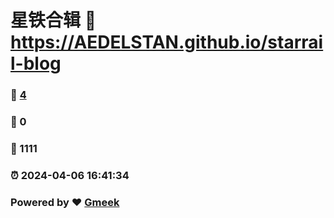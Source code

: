 # 星铁合辑 :link: https://AEDELSTAN.github.io/starrail-blog 
### :page_facing_up: [4](https://AEDELSTAN.github.io/starrail-blog/tag.html) 
### :speech_balloon: 0 
### :hibiscus: 1111 
### :alarm_clock: 2024-04-06 16:41:34 
### Powered by :heart: [Gmeek](https://github.com/Meekdai/Gmeek)
